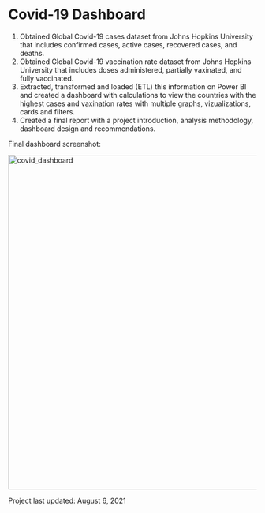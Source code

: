 # Covid-19 Dashboard

1. Obtained Global Covid-19 cases dataset from Johns Hopkins University that includes confirmed cases, active cases, recovered cases, and deaths.
2. Obtained Global Covid-19 vaccination rate dataset from Johns Hopkins University that includes doses administered, partially vaxinated, and fully vaccinated.
3. Extracted, transformed and loaded (ETL) this information on Power BI and created a dashboard with calculations to view the countries with the highest cases and vaxination rates with multiple graphs, vizualizations, cards and filters. 
4. Created a final report with a project introduction, analysis methodology, dashboard design and recommendations.

Final dashboard screenshot:

<img width="678" alt="covid_dashboard" src="https://user-images.githubusercontent.com/52721562/165854945-a10309a6-47ff-4f3b-8ccf-5fb99d51fd29.PNG">

Project last updated: August 6, 2021
